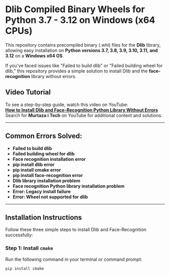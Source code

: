 # Dlib Compiled Binary Wheels for Python 3.7 - 3.12 on Windows (x64 CPUs)

This repository contains precompiled binary (.whl) files for the **Dlib** library, allowing easy installation on **Python versions 3.7, 3.8, 3.9, 3.10, 3.11, and 3.12** on a **Windows x64 OS**.

If you've faced issues like "Failed to build dlib" or "Failed building wheel for dlib," this repository provides a simple solution to install Dlib and the **face-recognition** library without errors.

## Video Tutorial

To see a step-by-step guide, watch this video on YouTube:  
[**How to Install Dlib and Face-Recognition Python Library Without Errors**](https://youtu.be/cV4-uMobeM4?si=-kG7L7SjzgulNMKO)  
Search for **Murtaza i Tech** on YouTube for additional content and solutions.

---

## Common Errors Solved:
- **Failed to build dlib**  
- **Failed building wheel for dlib**  
- **Face recognition installation error**  
- **pip install dlib error**  
- **pip install cmake error**  
- **pip install face-recognition error**  
- **Dlib library installation problem**  
- **Face recognition Python library installation problem**  
- **Error: Legacy install failure**  
- **Error: Wheel not supported for dlib**

---

## Installation Instructions

Follow these three simple steps to install Dlib and Face-Recognition successfully:

### Step 1: Install `cmake`
Run the following command in your terminal or command prompt:
```bash
pip install cmake
